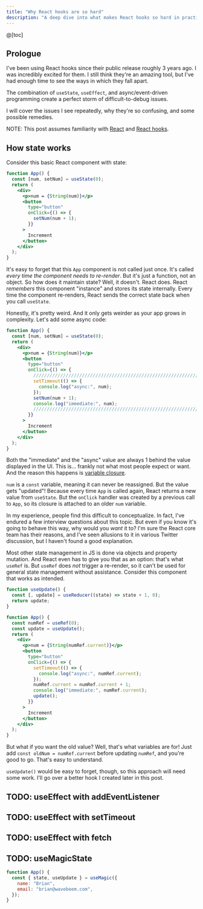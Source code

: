 ```yaml
---
title: "Why React hooks are so hard"
description: "A deep dive into what makes React hooks so hard in practice"
---
```


@[toc]

## Prologue

I've been using React hooks since their public release roughly 3 years ago. I was incredibly excited for them. I still think they're an amazing tool, but I've had enough time to see the ways in which they fall apart.

The combination of `useState`, `useEffect`, and async/event-driven programming create a perfect storm of difficult-to-debug issues.

I will cover the issues I see repeatedly, why they're so confusing, and some possible remedies.

NOTE: This post assumes familiarity with [React](https://reactjs.org/docs/getting-started.html) and [React hooks](https://reactjs.org/docs/hooks-intro.html).

## How state works

Consider this basic React component with state:

```jsx
function App() {
  const [num, setNum] = useState(0);
  return (
    <div>
      <p>num = {String(num)}</p>
      <button
        type="button"
        onClick={() => {
          setNum(num + 1);
        }}
      >
        Increment
      </button>
    </div>
  );
}
```

It's easy to forget that this `App` component is not called just once. It's called _every time the component needs to re-render_. But it's just a function, not an object. So how does it maintain state? Well, it doesn't. React does. React _remembers_ this component "instance" and stores its state internally. Every time the component re-renders, React sends the correct state back when you call `useState`.

Honestly, it's pretty weird. And it only gets weirder as your app grows in complexity. Let's add some async code:

```jsx
function App() {
  const [num, setNum] = useState(0);
  return (
    <div>
      <p>num = {String(num)}</p>
      <button
        type="button"
        onClick={() => {
          //////////////////////////////////////////////////////////////////////
          setTimeout(() => {
            console.log("async:", num);
          });
          setNum(num + 1);
          console.log("immediate:", num);
          //////////////////////////////////////////////////////////////////////
        }}
      >
        Increment
      </button>
    </div>
  );
}
```

Both the "immediate" and the "async" value are always 1 behind the value displayed in the UI. This is... frankly not what most people expect or want. And the reason this happens is [variable closure](https://developer.mozilla.org/en-US/docs/Web/JavaScript/Closures).

`num` is a `const` variable, meaning it can never be reassigned. But the value gets "updated"! Because every time `App` is called again, React returns a new value from `useState`. But the `onClick` handler was created by a previous call to `App`, so its closure is attached to an older `num` variable.

In my experience, people find this difficult to conceptualize. In fact, I've endured a few interview questions about this topic. But even if you know it's going to behave this way, why would you _want_ it to? I'm sure the React core team has their reasons, and I've seen allusions to it in various Twitter discussion, but I haven't found a good explanation.

Most other state management in JS is done via objects and property mutation. And React even has to give you that as an option: that's what `useRef` is. But `useRef` does _not_ trigger a re-render, so it can't be used for general state management without assistance. Consider this component that works as intended.

```jsx
function useUpdate() {
  const [, update] = useReducer((state) => state + 1, 0);
  return update;
}

function App() {
  const numRef = useRef(0);
  const update = useUpdate();
  return (
    <div>
      <p>num = {String(numRef.current)}</p>
      <button
        type="button"
        onClick={() => {
          setTimeout(() => {
            console.log("async:", numRef.current);
          });
          numRef.current = numRef.current + 1;
          console.log("immediate:", numRef.current);
          update();
        }}
      >
        Increment
      </button>
    </div>
  );
}
```

But what if you want the old value? Well, that's what variables are for! Just add `const oldNum = numRef.current` before updating `numRef`, and you're good to go. That's easy to understand.

`useUpdate()` would be easy to forget, though, so this approach will need some work. I'll go over a better hook I created later in this post.

## TODO: useEffect with addEventListener

## TODO: useEffect with setTimeout

## TODO: useEffect with fetch

## TODO: useMagicState

```jsx
function App() {
  const { state, useUpdate } = useMagic({
    name: "Brian",
    email: "brian@wavebeem.com",
  });
}
```

